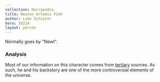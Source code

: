 ```yaml
---
collection: Harrypedia
title: Newton Artemis Fido
author: Luke Schierer
hero: I0214
layout: person
---
```


Normally goes by "Newt".

### Analysis

Most of our information on this character comes from [tertiary] sources.  As such, he and his backstory are one of the more controversial elements of the universe. 


[tertiary]: /Harrypedia/#tertiary-sources
